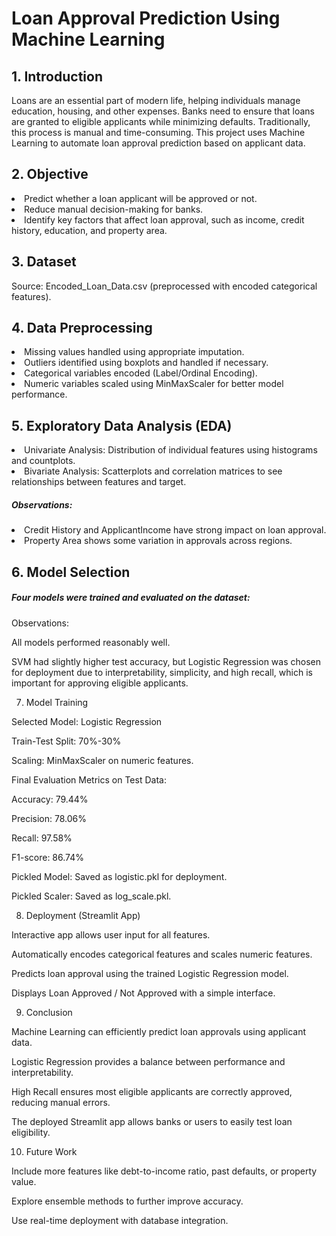 # Loan Approval Prediction Using Machine Learning

## 1. Introduction

<p>Loans are an essential part of modern life, helping individuals manage education, housing, and other expenses. 
Banks need to ensure that loans are granted to eligible applicants while minimizing defaults. Traditionally, this process is manual and time-consuming. 
This project uses Machine Learning to automate loan approval prediction based on applicant data.</p>

## 2. Objective

<li>Predict whether a loan applicant will be approved or not.</li>
<li>Reduce manual decision-making for banks.</li>
<li>Identify key factors that affect loan approval, such as income, credit history, education, and property area.</li>

## 3. Dataset

<l1>Source: Encoded_Loan_Data.csv (preprocessed with encoded categorical features).</l1>

## 4. Data Preprocessing

<li>Missing values handled using appropriate imputation.</li>
<li>Outliers identified using boxplots and handled if necessary.</li>
<li>Categorical variables encoded (Label/Ordinal Encoding).</li>
<li>Numeric variables scaled using MinMaxScaler for better model performance.</li>

## 5. Exploratory Data Analysis (EDA)

<li>Univariate Analysis: Distribution of individual features using histograms and countplots.</li>
<li>Bivariate Analysis: Scatterplots and correlation matrices to see relationships between features and target.</li>

<h5>Observations:</h5>

<li>Credit History and ApplicantIncome have strong impact on loan approval.</li>
<li>Property Area shows some variation in approvals across regions.</li>

## 6. Model Selection

<h5>Four models were trained and evaluated on the dataset:</h5>

<p>Observations:</p>

<p>All models performed reasonably well.</p>
<p>SVM had slightly higher test accuracy, but Logistic Regression was chosen for deployment due to interpretability, simplicity, and high recall, which is important for approving eligible applicants.</p>

7. Model Training

Selected Model: Logistic Regression

Train-Test Split: 70%-30%

Scaling: MinMaxScaler on numeric features.

Final Evaluation Metrics on Test Data:

Accuracy: 79.44%

Precision: 78.06%

Recall: 97.58%

F1-score: 86.74%

Pickled Model: Saved as logistic.pkl for deployment.

Pickled Scaler: Saved as log_scale.pkl.

8. Deployment (Streamlit App)

Interactive app allows user input for all features.

Automatically encodes categorical features and scales numeric features.

Predicts loan approval using the trained Logistic Regression model.

Displays Loan Approved / Not Approved with a simple interface.

9. Conclusion

Machine Learning can efficiently predict loan approvals using applicant data.

Logistic Regression provides a balance between performance and interpretability.

High Recall ensures most eligible applicants are correctly approved, reducing manual errors.

The deployed Streamlit app allows banks or users to easily test loan eligibility.

10. Future Work

Include more features like debt-to-income ratio, past defaults, or property value.

Explore ensemble methods to further improve accuracy.

Use real-time deployment with database integration.
